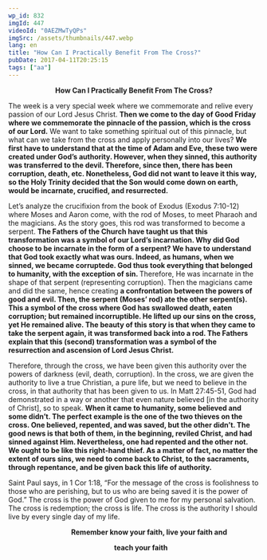 ```yaml
---
wp_id: 832
imgId: 447
videoId: "0AEZMwTyQPs"
imgSrc: /assets/thumbnails/447.webp
lang: en
title: "How Can I Practically Benefit From The Cross?"
pubDate: 2017-04-11T20:25:15
tags: ["aa"]
---
```


<!-- page: 6 -->

<p style="text-align: center;"><strong>How Can I Practically Benefit From The Cross?</strong></p>
<p>The week is a very special week where we commemorate and relive every passion of our Lord Jesus Christ. <strong>Then we come to the day of Good Friday where we commemorate the pinnacle of the passion, which is the cross of our Lord.</strong> We want to take something spiritual out of this pinnacle, but what can we take from the cross and apply personally into our lives? <strong>We first have to understand that at the time of Adam and Eve, these two were created under God’s authority. However, when they sinned, this authority was transferred to the devil. Therefore, since then, there has been corruption, death, etc. Nonetheless, God did not want to leave it this way, so the Holy Trinity decided that the Son would come down on earth, would be incarnate, crucified, and resurrected. </strong></p>
<p>Let’s analyze the crucifixion from the book of Exodus (Exodus 7:10-12) where Moses and Aaron come, with the rod of Moses, to meet Pharaoh and the magicians. As the story goes, this rod was transformed to become a serpent. <strong>The Fathers of the Church have taught us that this transformation was a symbol of our Lord’s incarnation. Why did God choose to be incarnate in the form of a serpent? We have to understand that God took exactly what was ours. Indeed, as humans, when we sinned, we became corruptede. God thus took everything that belonged to humanity, with the exception of sin. </strong>Therefore, He was incarnate in the shape of that serpent (representing corruption). Then the magicians came and did the same, hence creating <strong>a confrontation between the powers of good and evil. Then, the serpent (Moses’ rod) ate the other serpent(s). This a symbol of the cross where God has swallowed death, eaten corruption; but remained incorruptible. He lifted up our sins on the cross, yet He remained alive. The beauty of this story is that when they came to take the serpent again, it was transformed back into a rod. The Fathers explain that this (second) transformation was a symbol of the resurrection and ascension of Lord Jesus Christ. </strong></p>
<p>Therefore, through the cross, we have been given this authority over the powers of darkness (evil, death, corruption). In the cross, we are given the authority to live a true Christian, a pure life, but we need to believe in the cross, in that authority that has been given to us. In Matt 27:45-51, God had demonstrated in a way or another that even nature believed [in the authority of Christ], so to speak. <strong>When it came to humanity, some believed and some didn’t. The perfect example is the one of the two thieves on the cross. One believed, repented, and was saved, but the other didn’t. The good news is that both of them, in the beginning, reviled Christ, and had sinned against Him. Nevertheless, one had repented and the other not. We ought to be like this right-hand thief. As a matter of fact, no matter the extent of ours sins, we need to come back to Christ, to the sacraments, through repentance, and be given back this life of authority. </strong></p>
<p>Saint Paul says, in 1 Cor 1:18, “For the message of the cross is foolishness to those who are perishing, but to us who are being saved it is the power of God.” The cross is the power of God given to me for my personal salvation. The cross is redemption; the cross is life. The cross is the authority I should live by every single day of my life.</p>
<p><strong>                                      Remember know your faith, live your faith and</strong></p>
<p><strong>                                                                teach your faith</strong></p>
